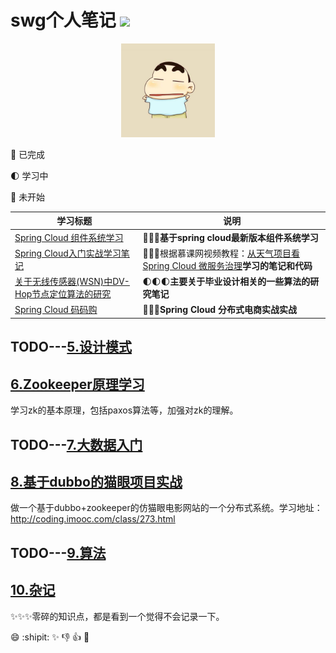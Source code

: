 # swg个人笔记 ![](https://img.shields.io/badge/language-java-orange.svg)

<div align="center">
	<img src="pic/avatar.png" width="150px">
</div>


:full_moon_with_face: 已完成

:first_quarter_moon: 学习中

:new_moon_with_face: 未开始

学习标题 | 说明
---|---
[Spring Cloud 组件系统学习](https://github.com/sunweiguo/swgBook/tree/master/spirng-cloud-modules/)  | :full_moon_with_face::full_moon_with_face::full_moon_with_face:<b>基于spring cloud最新版本组件系统学习</b>
[Spring Cloud入门实战学习笔记](https://github.com/sunweiguo/swgBook/tree/master/spring-cloud-weather-action/)  | :full_moon_with_face::full_moon_with_face::full_moon_with_face:根据慕课网视频教程：</b>[从天气项目看 Spring Cloud 微服务治理](http://coding.imooc.com/class/177.html)<b>学习的笔记和代码
[关于无线传感器(WSN)中DV-Hop节点定位算法的研究](https://github.com/sunweiguo/swgBook/tree/master/paper/)  | :first_quarter_moon::first_quarter_moon::first_quarter_moon:<b>主要关于毕业设计相关的一些算法的研究笔记</b>
[Spring Cloud 码码购](https://github.com/sunweiguo/swgBook/tree/master/mamagou/)  | :new_moon_with_face::new_moon_with_face::new_moon_with_face:<b>Spring Cloud 分布式电商实战实战</b>




## TODO---[5.设计模式](https://github.com/sunweiguo/swgBook/tree/master/spirng-cloud-modules/)




## [6.Zookeeper原理学习](https://github.com/sunweiguo/swgBook/tree/master/zookeeper/) 

学习zk的基本原理，包括paxos算法等，加强对zk的理解。


## TODO---[7.大数据入门](https://github.com/sunweiguo/swgBook/tree/master/zookeeper/)



## [8.基于dubbo的猫眼项目实战](https://github.com/sunweiguo/swgBook/tree/master/maoyan/)

做一个基于dubbo+zookeeper的仿猫眼电影网站的一个分布式系统。学习地址：http://coding.imooc.com/class/273.html

## TODO---[9.算法](https://github.com/sunweiguo/swgBook/tree/master/spirng-cloud-modules/)


## [10.杂记](https://github.com/sunweiguo/swgBook/tree/master/zaji)

:sparkles::sparkles::sparkles:零碎的知识点，都是看到一个觉得不会记录一下。


:smile: :shipit: :sparkles: :-1: :+1: :clap:


